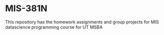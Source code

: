 # MIS-381N
This repository has the homework assignments and group projects for MIS datascience programming course for UT MSBA

